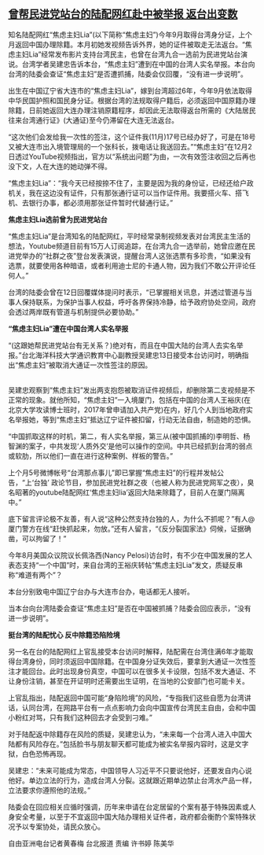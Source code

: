 <!--1670927039000-->
[曾帮民进党站台的陆配网红赴中被举报 返台出变数](https://www.rfa.org/mandarin/yataibaodao/gangtai/hcm-12132022052330.html)
------

<p>知名陆配网红“焦虑主妇Lia”(以下简称“焦虑主妇”)今年9月取得台湾身分证，上个月返回中国办理除籍。本月初她发视频告诉外界，她的证件被取走无法返台。“焦虑主妇Lia”经常发布影片支持台湾民主，也曾在台湾九合一选前为民进党站台演说。台湾学者吴建忠告诉本台，“焦虑主妇”遭到在中国的台湾人实名举报。本台向台湾的陆委会查证“焦虑主妇”是否遭抓捕，陆委会仅回覆，“没有进一步说明”。</p><p>出生在中国辽宁省大连市的“焦虑主妇Lia”，嫁到台湾超过6年，今年9月依法取得中华民国护照和国民身分证。根据台湾的法规取得户籍后，必须返回中国原籍办理除籍，日前她返回大连办理注销原籍程序，却因此无法取得返台所需的《大陆居民往来台湾通行证》(大通证)至今仍滞留在大连无法返台。</p><p>“这次他们会发给我一次性的签注，这个证件我(11月)17号已经办好了，可是在18号又被大连市出入境管理局的一个张科长，拨电话让我送回去。”“焦虑主妇”在12月2日透过YouTube视频指出，官方以“系统出问题”为由，一次有效签注收回之后再也没下文，人在大连的她动弹不得。</p><p>“焦虑主妇Lia”：“我今天已经按捺不住了，主要是因为我的身份证，已经还给户政机关，我在这边没有证件，只有那张通行证可以当作证件用。我要搭火车、搭飞机、去银行办事，都必须用那张证件暂时代替通行证。”</p><p><strong>焦虑主妇Lia选前曾为民进党站台</strong></p><p>“焦虑主妇Lia”是台湾知名的陆配网红，平时经常录制视频发表对台湾民主生活的想法，Youtube频道目前有15万人订阅追踪，在台湾九合一选举前，她曾应邀在民进党举办的“社群之夜”登台发表演说，提醒台湾人这张选票有多珍贵，“如果没有选票，就要使用各种暗语，或者利用迪士尼的卡通人物，因为我们不敢公开评论任何人。”</p><p>台湾的陆委会曾在12日回覆媒体提问时表示，“已掌握相关讯息，并透过管道与当事人保持联系，为保护当事人权益，呼吁各界保持冷静，给予政府协处空间，政府会透过两岸既有管道与机制提供必要协助。”</p><p><strong>“焦虑主妇Lia”遭在中国台湾人实名举报</strong></p><p>“(这跟她帮民进党站台有无关系？)绝对有，而且在中国大陆的台湾人去实名举报。”台北海洋科技大学通识教育中心副教授吴建忠13日接受本台访问时，明确指出“焦虑主妇”被取消大通证一次性签注的原因。</p><p><br/>吴建忠观察到“焦虑主妇”发出两支抱怨被取消证件视频后，却删除第二支视频是不正常的现象。就他所知，“焦虑主妇”一入境厦门，包括在中国的台湾人王裕庆(在北京大学攻读博士班时，2017年曾申请加入共产党)在内，好几个人到当地政府实名举报她，等到“焦虑主妇”抵达辽宁证件被扣留，行动无法自由，制造她的恐惧。</p><p>“中国抓取这样的时机，第二，有人实名举报，第三从(被中国抓捕的)李明哲、杨智渊的案子，中共发现‘人质外交’是他可以操作的空间。中共已经抓到台湾的弱点或软肋，所以他们一直在进行这种案例、样板的警告。”</p><p>上个月5号微博帐号“台湾那点事儿”即已掌握“焦虑主妇”的行程并发帖公告，“上‘台独’ 政论节目，参加民进党社群之夜（也被人称为民进党网军之夜），臭名昭著的youtube陆配网红‘焦虑主妇lia’返回大陆来除籍了，目前人在厦门隔离中。”</p><p>底下留言评论极不友善，有人说“这种公然支持台独的人，为什么不抓呢？”有人@厦门警方在线“赶快抓起来，勿放。”还有人留言，“《反分裂国家法》伺候，证据确凿，可以拘留了！”</p><p>今年8月美国众议院议长佩洛西(Nancy Pelosi)访台时，有不少在中国发展的艺人表态支持“一个中国”时，来自台湾的王裕庆转帖“焦虑主妇Lia”发文，质疑反串称“难道有两个”？</p><p>本台分别致电中国辽宁台办与大连市台办，电话都无人接听。</p><p>当本台向台湾陆委会查证“焦虑主妇”是否在中国被抓捕？陆委会回应表示，“没有进一步说明”。</p><p><strong>挺台湾的陆配忧心 反中除籍恐陷险境</strong></p><p>另一名在台的陆配网红上官乱接受本台访问时解释，陆配需在台湾住满6年才能取得台湾身份，同时须返回中国除籍。在中国身分证失效后，要拿到大通证一次性签注才能回台。此时出现身份真空，中国可以在很多关卡设限，包括不发大通证、不让身份注销，甚至在开证明时还需要出生证明，在当地的公安部门也可能卡关。</p><p>上官乱指出，陆配返回中国可能“身陷险境”的风险，“专指我们这些自愿为台湾讲话，认同台湾，在网路平台有一点点影响力会向中国宣传台湾民主自由，会和中国小粉红对骂，只有我们这种回去才会受到刁难。”</p><p>对于陆配返中除籍存在风险的质疑，吴建忠认为，“未来每一个台湾人进入中国大陆都有风险存在。”包括脸书与朋友聊天都可能成为被实名举报内容时，这是文字狱，白色恐怖再现。</p><p>吴建忠：“未来可能成为常态，中国领导人习近平不只要说他好，还要发自内心说他好。单边立法的行为，造成台湾人分裂。这就跟近期单边禁止台湾水产品一样，立法要求你遵照他的法规。”</p><p>陆委会在回应相关应循时强调，历年来申请在台定居留的个案有基于特殊因素或人身安全考量，以至于不宜返回中国大陆办理相关证件者，政府都会衡酌个案特殊状况予以专案协处，请民众放心。</p><p></p><p>自由亚洲电台记者黄春梅 台北报道 责编 许书婷 陈美华</p>
